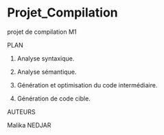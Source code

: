 Projet_Compilation
==============

projet de compilation M1

PLAN

1. Analyse syntaxique.

2. Analyse sémantique.

3. Génération et optimisation du code intermédiaire.

4. Génération de code cible.



AUTEURS

Malika NEDJAR
